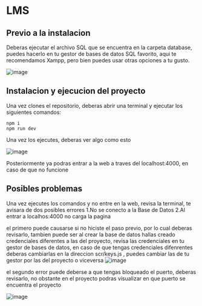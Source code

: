# LMS

## Previo a la instalacion
Deberas ejecutar el archivo SQL que se encuentra en la carpeta database, puedes hacerlo en tu gestor de bases de datos SQL favorito, aqui te recomendamos Xampp,
pero bien puedes usar otras opciones a tu gusto.

![image](https://user-images.githubusercontent.com/79883410/205369401-21cdf3e5-b976-4e8c-a37b-4023f5ed5782.png)


## Instalacion y ejecucion del proyecto
Una vez clones el repositorio, deberas abrir una terminal y ejecutar los siguientes comandos:
```
npm i
npm run dev
```
Una vez los ejecutes, deberas ver algo como esto

![image](https://user-images.githubusercontent.com/79883410/205370246-b87b4073-8607-4e7f-934b-a01b25442a43.png)


Posteriormente ya podras entrar a la web a traves del localhost:4000, en caso de que no funcione

## Posibles problemas
Una vez ejecutes los comandos y no entre en la web, revisa la terminal, te avisara de dos posibles errores
1.No se conecto a la Base de Datos
2.Al entrar a localhos:4000 no carga la pagina

el primero puede causarse si no hiciste el paso previo, por lo cual deberas revisarlo, tambien puede ser al crear la base de datos hallas creado credenciales
diferentes a las del proyecto, revisa las credenciales en tu gestor de bases de datos, en caso de que tengas credenciales difenrentes deberas cambiarlas en la direccion 
scr/keys.js , puedes cambiar las de tu gestor por las del proyecto o viceversa
![image](https://user-images.githubusercontent.com/79883410/205371216-3f382b7e-5bdf-44c4-bb56-f5d9eb47ef0c.png)

el segundo error puede deberse a que tengas bloqueado el puerto, deberas revisarlo, no obstante en el proyecto podras visualizar en que puerto se encuentra el proyecto


![image](https://user-images.githubusercontent.com/79883410/205371675-3d978e97-8169-4916-aa76-bea60319f3dc.png)

